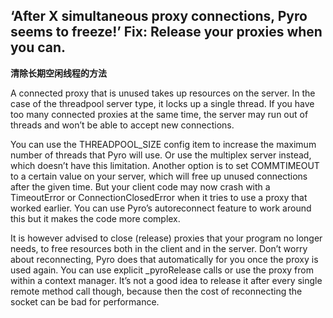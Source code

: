 ## ‘After X simultaneous proxy connections, Pyro seems to freeze!’ Fix: Release your proxies when you can.
**清除长期空闲线程的方法**

A connected proxy that is unused takes up resources on the server. In the case of the threadpool server type, it locks up a single thread. If you have too many connected proxies at the same time, the server may run out of threads and won’t be able to accept new connections.

You can use the THREADPOOL_SIZE config item to increase the maximum number of threads that Pyro will use. Or use the multiplex server instead, which doesn’t have this limitation. Another option is to set COMMTIMEOUT to a certain value on your server, which will free up unused connections after the given time. But your client code may now crash with a TimeoutError or ConnectionClosedError when it tries to use a proxy that worked earlier. You can use Pyro’s autoreconnect feature to work around this but it makes the code more complex.

It is however advised to close (release) proxies that your program no longer needs, to free resources both in the client and in the server. Don’t worry about reconnecting, Pyro does that automatically for you once the proxy is used again. You can use explicit _pyroRelease calls or use the proxy from within a context manager. It’s not a good idea to release it after every single remote method call though, because then the cost of reconnecting the socket can be bad for performance.